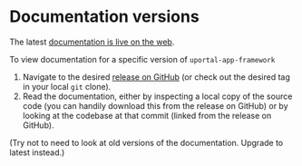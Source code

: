 # Documentation versions

The latest [documentation is live on the web](http://uw-madison-doit.github.io/uw-frame).

To view documentation for a specific version of `uportal-app-framework`

1. Navigate to the desired [release on GitHub](https://github.com/UW-Madison-DoIT/uw-frame/releases) (or check out the desired tag in your local `git` clone).
2. Read the documentation, either by inspecting a local copy of the source code (you can handily download this from the release on GitHub) or by looking at the codebase at that commit (linked from the release on GitHub).

(Try not to need to look at old versions of the documentation. Upgrade to latest instead.)
